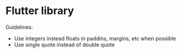 # Flutter library

Guidelines:
* Use integers instead floats in paddins, margins, etc when possible
* Use single quote instead of double quote